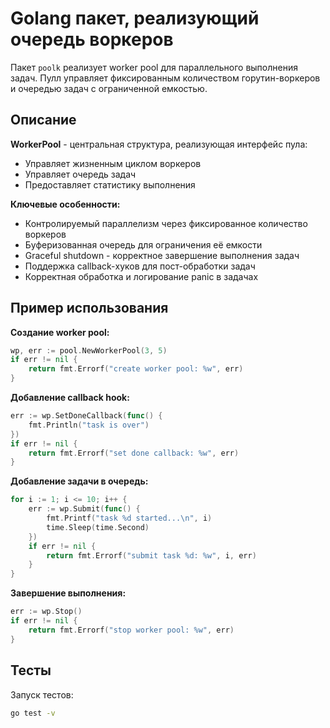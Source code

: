 # Golang пакет, реализующий очередь воркеров

Пакет `poolk` реализует worker pool для параллельного выполнения задач. Пулл управляет фиксированным количеством горутин-воркеров и очередью задач с ограниченной емкостью.

## Описание

**WorkerPool** - центральная структура, реализующая интерфейс пула:

* Управляет жизненным циклом воркеров
* Управляет очередь задач
* Предоставляет статистику выполнения

**Ключевые особенности:**

* Контролируемый параллелизм через фиксированное количество воркеров
* Буферизованная очередь для ограничения её емкости
* Graceful shutdown - корректное завершение выполнения задач
* Поддержка callback-хуков для пост-обработки задач
* Корректная обработка и логирование panic в задачах

## Пример использования

**Создание worker pool:**
```go
wp, err := pool.NewWorkerPool(3, 5)
if err != nil {
	return fmt.Errorf("create worker pool: %w", err)
}
```

**Добавление callback hook:**
```go
err := wp.SetDoneCallback(func() {
	fmt.Println("task is over")
})
if err != nil {
	return fmt.Errorf("set done callback: %w", err)
}
```

**Добавление задачи в очередь:**
```go
for i := 1; i <= 10; i++ {
	err := wp.Submit(func() {
		fmt.Printf("task %d started...\n", i)
		time.Sleep(time.Second)
	})
	if err != nil {
		return fmt.Errorf("submit task %d: %w", i, err)
	}
}
```

**Завершение выполнения:**
```go
err := wp.Stop()
if err != nil {
	return fmt.Errorf("stop worker pool: %w", err)
}
```

## Тесты

Запуск тестов:

```bash 
go test -v
```



